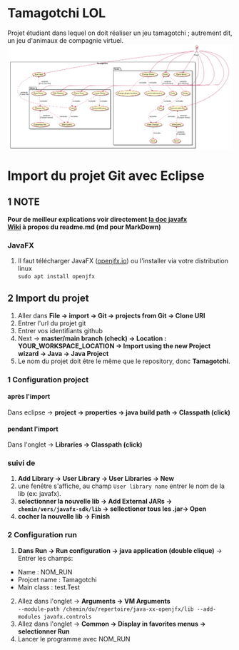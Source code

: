 # Tamagotchi LOL
Projet étudiant dans lequel on doit réaliser un jeu tamagotchi ; autrement dit, un jeu d'animaux de compagnie virtuel.
[![usecase-diagram](use-case.svg)](https://raw.githubusercontent.com/83NJAM1/Tamagotchi/main/use-case.svg)

# Import du projet Git avec Eclipse

## 1 NOTE
**Pour de meilleur explications voir directement [la doc javafx](https://openjfx.io/openjfx-docs/#IDE-Eclipse)<br/>**
**[Wiki](https://fr.wikipedia.org/wiki/Markdown) à propos du readme.md (md pour MarkDown)**

### JavaFX
1. Il faut télécharger JavaFX ([openjfx.io](https://openjfx.io/#fh5co-intro)) ou l'installer via votre distribution linux <br/>
`sudo apt install openjfx`

## 2 Import du projet
1. Aller dans **File -> import -> Git -> projects from Git -> Clone URI**
2. Entrer l'url du projet git
3. Entrer vos identifiants github
4. Next -> **master/main branch (check) -> Location : YOUR_WORKSPACE_LOCATION -> Import using the new Project wizard -> Java -> Java Project**<br/>
5. Le nom du projet doit être le même que le repository, donc **Tamagotchi**.

### 1 Configuration project

#### après l'import
Dans eclipse -> **project -> properties -> java build path -> Classpath (click)**

#### pendant l'import
Dans l'onglet -> **Libraries -> Classpath (click)**

### suivi de
1. **Add Library -> User Library -> User Libraries -> New** 
2. une fenêtre s'affiche, au champ `User library name` entrer le nom de la lib (ex: javafx).
3. **selectionner la nouvelle lib -> Add External JARs -> **`chemin/vers/javafx-sdk/lib`** -> sellectioner tous les .jar-> Open**
4. **cocher la nouvelle lib -> Finish**

### 2 Configuration run
1. **Dans Run -> Run configuration -> java application (double clique)** -> Entrer les champs:<br/>

- Name : NOM_RUN
- Projcet name : Tamagotchi
- Main class : test.Test

2. Allez dans l'onglet -> **Arguments -> VM Arguments** <br/>
`--module-path /chemin/du/repertoire/java-xx-openjfx/lib --add-modules javafx.controls`
3. Allez dans l'onglet -> **Common -> Display in favorites menus -> selectionner Run**
5. Lancer le programme avec NOM_RUN
